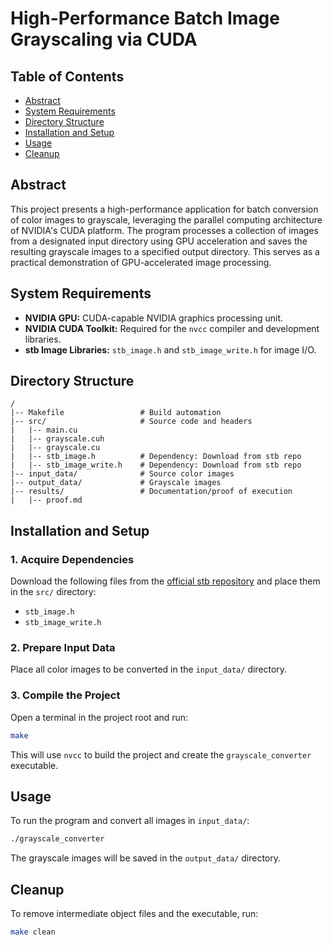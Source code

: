 
High-Performance Batch Image Grayscaling via CUDA
==================================================

Table of Contents
-----------------
- [Abstract](#abstract)
- [System Requirements](#system-requirements)
- [Directory Structure](#directory-structure)
- [Installation and Setup](#installation-and-setup)
- [Usage](#usage)
- [Cleanup](#cleanup)

Abstract
--------
This project presents a high-performance application for batch conversion of color images to grayscale, leveraging the parallel computing architecture of NVIDIA's CUDA platform. The program processes a collection of images from a designated input directory using GPU acceleration and saves the resulting grayscale images to a specified output directory. This serves as a practical demonstration of GPU-accelerated image processing.

System Requirements
-------------------
- **NVIDIA GPU:** CUDA-capable NVIDIA graphics processing unit.
- **NVIDIA CUDA Toolkit:** Required for the `nvcc` compiler and development libraries.
- **stb Image Libraries:** `stb_image.h` and `stb_image_write.h` for image I/O.

Directory Structure
-------------------
```
/
|-- Makefile                 # Build automation
|-- src/                     # Source code and headers
|   |-- main.cu
|   |-- grayscale.cuh
|   |-- grayscale.cu
|   |-- stb_image.h          # Dependency: Download from stb repo
|   |-- stb_image_write.h    # Dependency: Download from stb repo
|-- input_data/              # Source color images
|-- output_data/             # Grayscale images
|-- results/                 # Documentation/proof of execution
|   |-- proof.md
```

Installation and Setup
----------------------

### 1. Acquire Dependencies
Download the following files from the [official stb repository](https://github.com/nothings/stb) and place them in the `src/` directory:
- `stb_image.h`
- `stb_image_write.h`

### 2. Prepare Input Data
Place all color images to be converted in the `input_data/` directory.

### 3. Compile the Project
Open a terminal in the project root and run:
```sh
make
```
This will use `nvcc` to build the project and create the `grayscale_converter` executable.

Usage
-----
To run the program and convert all images in `input_data/`:
```sh
./grayscale_converter
```
The grayscale images will be saved in the `output_data/` directory.

Cleanup
-------
To remove intermediate object files and the executable, run:
```sh
make clean
```
